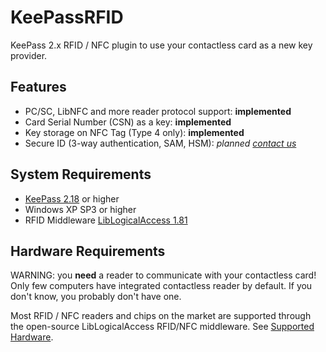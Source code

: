 # KeePassRFID
KeePass 2.x RFID / NFC plugin to use your contactless card as a new key provider.

## Features
 * PC/SC, LibNFC and more reader protocol support: **implemented**
 * Card Serial Number (CSN) as a key: **implemented**
 * Key storage on NFC Tag (Type 4 only): **implemented**
 * Secure ID (3-way authentication, SAM, HSM): *planned* [*contact us*](mailto:dev@islog.com?Subject=KeePass%20RFID%20-%20Secure%20ID)
 
## System Requirements
 * [KeePass 2.18](http://keepass.info) or higher
 * Windows XP SP3 or higher
 * RFID Middleware [LibLogicalAccess 1.81](https://github.com/islog/liblogicalaccess/releases/tag/1.81.0)
 
## Hardware Requirements
WARNING: you **need** a reader to communicate with your contactless card! Only few computers have integrated contactless reader by default. If you don't know, you probably don't have one.

Most RFID / NFC readers and chips on the market are supported through the open-source LibLogicalAccess RFID/NFC middleware. See [Supported Hardware](https://github.com/islog/liblogicalaccess/wiki/Supported-hardware).
